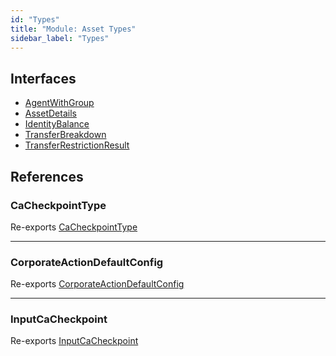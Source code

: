 ```yaml
---
id: "Types"
title: "Module: Asset Types"
sidebar_label: "Types"
---
```


## Interfaces

- [AgentWithGroup](../../../../../interfaces/API/Entities/Asset/Types/AgentWithGroup/AgentWithGroup.md)
- [AssetDetails](../../../../../interfaces/API/Entities/Asset/Types/AssetDetails/AssetDetails.md)
- [IdentityBalance](../../../../../interfaces/API/Entities/Asset/Types/IdentityBalance/IdentityBalance.md)
- [TransferBreakdown](../../../../../interfaces/API/Entities/Asset/Types/TransferBreakdown/TransferBreakdown.md)
- [TransferRestrictionResult](../../../../../interfaces/API/Entities/Asset/Types/TransferRestrictionResult/TransferRestrictionResult.md)

## References

### CaCheckpointType

Re-exports [CaCheckpointType](../../../../../enums/API/Entities/Asset/Checkpoints/Types/CaCheckpointType/CaCheckpointType.md)

___

### CorporateActionDefaultConfig

Re-exports [CorporateActionDefaultConfig](../../../../../interfaces/API/Entities/Asset/CorporateActions/Types/CorporateActionDefaultConfig/CorporateActionDefaultConfig.md)

___

### InputCaCheckpoint

Re-exports [InputCaCheckpoint](../Checkpoints/Types/Types.md#inputcacheckpoint)
